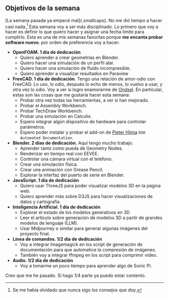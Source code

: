 ## Objetivos de la semana

[La semana pasada ya empecé mal]{.smallcaps}. No me dió tiempo a hacer casi nada.[^101] Esta semana voy a ser más disciplinado. Lo primero que voy a hacer es definir lo que quiero hacer y asignar una fecha límite para cumplirlo. Esta es una de mis semanas favoritas porque **me encanta probar software nuevo**. por orden de preferencia voy a hacer:

[^101]: Se me había olvidado que nunca sigo los consejos que doy.

- **OpenFOAM. 1 día de dedicación**
  - Quiero aprender a crear geometrías en Blender.
  - Quiero hacer una simulación de un perfil alar.
  - Quiero hacer una simulación de fluido incompresible.
  - Quiero aprender a visualizar resultados en Paraview
- **FreeCAD. 1 día de dedicación**. Tengo una relación de amor-odio con FreeCAD. Lo uso, lo odio, después lo echo de menos, lo vuelvo a usar, y otra vez lo odio. Voy a ver si logro enamorarme de [Ondsel](https://ondsel.com). En particular, estas son las cosas que me gustaría hacer esta semana:
  - Probar otra vez todas las herramientas, a ver si han mejorado.
  - Probar el Assembly Workbench.
  - Probar TechDraw Workbench.
  - Probar una simulación en Calculix.
  - Espero integrar algún dispositivo de hardware para controlar parámetros.
  - Espero poder instalar y probar el add-on de [Pieter Hijma](https://pieterhijma.net/index.html) `OSH Automated Documentation`.
- **Blender. 2 dias de dedicación.** Aquí tengo mucho trabajo. 
  - Aprender tanto como pueda de Geometry Nodes.
  - Renderizar en tiempo real con EEVEE.
  - Controlar una cámara virtual con el teléfono.
  - Crear una simulación física.
  - Crear una animación con Grease Pencil.
  - Explorar la interfaz del puerto de serie en Blender.
- **JavaScript. 1 día de dedicación**
  - Quiero usar ThreeJS para poder visualizar modelos 3D en la página web.
  - Quiero aprender más sobre D3JS para hacer visualizaciones de datos y cartografía. 
- **Inteligencia Artificial. 1 día de dedicación**
  - Explorar el estado de los modelos generativos en 3D
  - Leer el artículo sobre generación de modelos 3D a partir de grandes modelos de lenguaje (LLM).
  - Usar Midjourney o similar para generar algunas imágenes del proyecto final.
- **Línea de comandos. 1/2 día de dedicación**
  - Voy a integrar Imagemagick en los script de generación de documentación para que automatice la compresión de imágenes.
  - También voy a integrar ffmpeg en los script para comprimir video.
- **Audio. 1/2 día de dedicación**
  - Voy a tomarme un poco tiempo para aprender algo de Sonic Pi.

Creo que me he pasado. Si hago 1/4 parte ya puedo estar contento.

